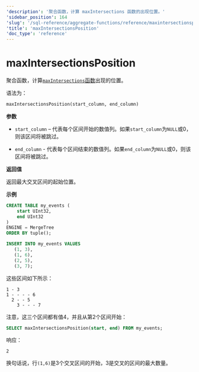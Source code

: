```yaml
---
'description': '聚合函数，计算 maxIntersections 函数的出现位置。'
'sidebar_position': 164
'slug': '/sql-reference/aggregate-functions/reference/maxintersectionsposition'
'title': 'maxIntersectionsPosition'
'doc_type': 'reference'
---
```



# maxIntersectionsPosition

聚合函数，计算[`maxIntersections`函数](./maxintersections.md)出现的位置。

语法为：

```sql
maxIntersectionsPosition(start_column, end_column)
```

**参数**

- `start_column` – 代表每个区间开始的数值列。如果`start_column`为`NULL`或0，则该区间将被跳过。

- `end_column` - 代表每个区间结束的数值列。如果`end_column`为`NULL`或0，则该区间将被跳过。

**返回值**

返回最大交叉区间的起始位置。

**示例**

```sql
CREATE TABLE my_events (
    start UInt32,
    end UInt32
)
ENGINE = MergeTree
ORDER BY tuple();

INSERT INTO my_events VALUES
   (1, 3),
   (1, 6),
   (2, 5),
   (3, 7);
```

这些区间如下所示：

```response
1 - 3
1 - - - - 6
  2 - - 5
    3 - - - 7
```

注意，这三个区间都有值4，并且从第2个区间开始：

```sql
SELECT maxIntersectionsPosition(start, end) FROM my_events;
```

响应：
```response
2
```

换句话说，行`(1,6)`是3个交叉区间的开始，3是交叉的区间的最大数量。
